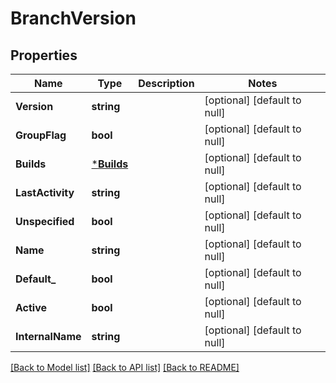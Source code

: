 # BranchVersion

## Properties
Name | Type | Description | Notes
------------ | ------------- | ------------- | -------------
**Version** | **string** |  | [optional] [default to null]
**GroupFlag** | **bool** |  | [optional] [default to null]
**Builds** | [***Builds**](builds.md) |  | [optional] [default to null]
**LastActivity** | **string** |  | [optional] [default to null]
**Unspecified** | **bool** |  | [optional] [default to null]
**Name** | **string** |  | [optional] [default to null]
**Default_** | **bool** |  | [optional] [default to null]
**Active** | **bool** |  | [optional] [default to null]
**InternalName** | **string** |  | [optional] [default to null]

[[Back to Model list]](../README.md#documentation-for-models) [[Back to API list]](../README.md#documentation-for-api-endpoints) [[Back to README]](../README.md)


